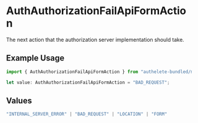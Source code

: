 # AuthAuthorizationFailApiFormAction

The next action that the authorization server implementation should take.

## Example Usage

```typescript
import { AuthAuthorizationFailApiFormAction } from "authelete-bundled/models/operations";

let value: AuthAuthorizationFailApiFormAction = "BAD_REQUEST";
```

## Values

```typescript
"INTERNAL_SERVER_ERROR" | "BAD_REQUEST" | "LOCATION" | "FORM"
```